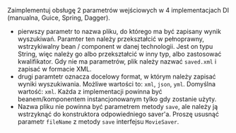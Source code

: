 Zaimplementuj obsługę 2 parametrów wejściowych w 4 implementacjach DI (manualna, Guice, Spring, Dagger).
* pierwszy parametr to nazwa pliku, do którego ma być zapisany wynik wyszukiwań. Paramter ten należy przekształcić w pełnoprawny, wstrzykiwalny bean / component w danej technologii. Jest on typu String, więc należy go albo przekształcić w inny typ, albo zastosować kwalifikator. Gdy nie ma parametrów, plik należy nazwać `saved.xml` i zapisać w formacie XML.
* drugi paramtetr oznacza docelowy format, w którym należy zapisać wyniki wyszukiwania. Możliwe wartości to: `xml`, `json`, `yml`. Domyślna wartość: `xml`. Każda z implementacji powinna być beanem/komponentem instancjonowanym tylko gdy zostanie użyty.
* Nazwa pliku nie powinna być parametrem metody `save`, ale należy ją wstrzyknąć do konstruktora odpowiedniego saver'a. Proszę ususnąć parametr `fileName` z metody `save` interfejsu `MovieSaver`.